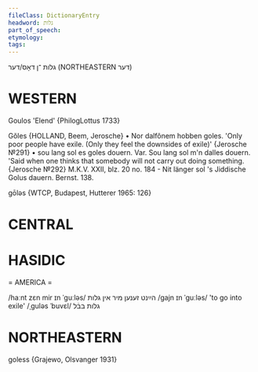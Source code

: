```yaml
---
fileClass: DictionaryEntry
headword: גלות
part_of_speech: 
etymology: 
tags: 
---
```

גלות
־ן 
דאָס/דער
(NORTHEASTERN דער)

WESTERN
========

Goulos 'Elend' {PhilogLottus 1733}

Gŏles {HOLLAND, Beem, Jerosche}
	•	Nor dalfônem hobben goles. 'Only poor people have exile. (Only they feel the downsides of exile)' {Jerosche №291}
	•	sou lang sol es goles douern. Var. Sou lang sol m'n dalles douern.  'Said when one thinks that somebody will not carry out doing something. {Jerosche №292}
M.K.V. XXII, blz. 20 no. 184 - Nit länger sol 's Jiddische Golus dauern.
Bernst. 138.

gōləs {WTCP, Budapest, Hutterer 1965: 126}

CENTRAL
========

HASIDIC
=======
= AMERICA = 

/haːnt zɛn mir ɪn ˈguːləs/ הײַנט זענען מיר אין גלות
/gajn ɪn ˈguːləs/ 'to go into exile'
/ˌguləs ˈbuvɛl/ גלות בבֿל

NORTHEASTERN
==============

goless {Grajewo, Olsvanger 1931}